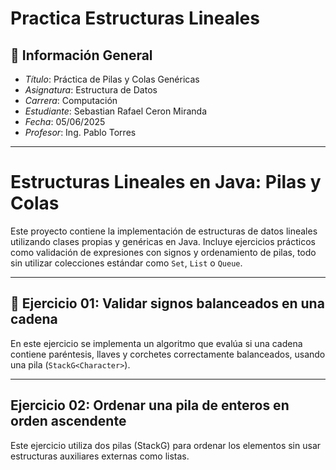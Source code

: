 # Practica Estructuras Lineales

## 📌 Información General

- *Título*: Práctica de Pilas y Colas Genéricas  
- *Asignatura*: Estructura de Datos  
- *Carrera*: Computación  
- *Estudiante*: Sebastian Rafael Ceron Miranda
- *Fecha*: 05/06/2025  
- *Profesor*: Ing. Pablo Torres  

---

# Estructuras Lineales en Java: Pilas y Colas

Este proyecto contiene la implementación de estructuras de datos lineales utilizando clases propias y genéricas en Java. Incluye ejercicios prácticos como validación de expresiones con signos y ordenamiento de pilas, todo sin utilizar colecciones estándar como `Set`, `List` o `Queue`.

---

## 🧠 Ejercicio 01: Validar signos balanceados en una cadena

En este ejercicio se implementa un algoritmo que evalúa si una cadena contiene paréntesis, llaves y corchetes correctamente balanceados, usando una pila (`StackG<Character>`).

---
## Ejercicio 02: Ordenar una pila de enteros en orden ascendente
Este ejercicio utiliza dos pilas (StackG<Integer>) para ordenar los elementos sin usar estructuras auxiliares externas como listas.